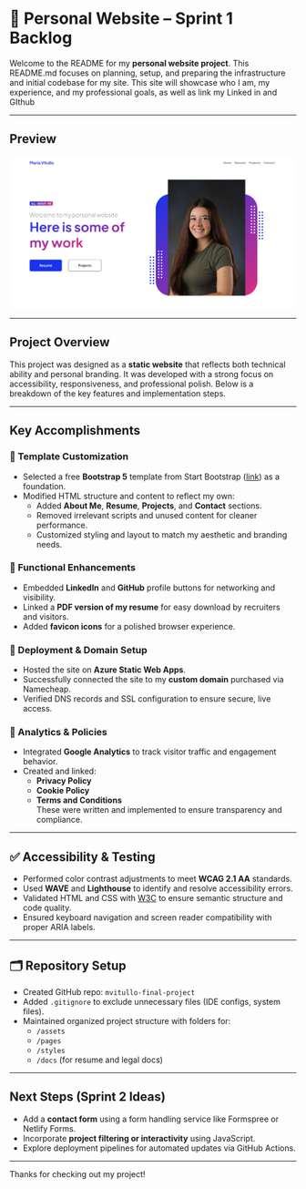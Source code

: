 # 📁 Personal Website – Sprint 1 Backlog

Welcome to the README for my **personal website project**. This README.md focuses on planning, setup, and preparing the infrastructure and initial codebase for my site. This site will showcase who I am, my experience, and my professional goals, as well as link my Linked in and GIthub

---

## Preview

![Website Preview](dist/assets/website-preview.png)


---

##  Project Overview

This project was designed as a **static website** that reflects both technical ability and personal branding. It was developed with a strong focus on accessibility, responsiveness, and professional polish. Below is a breakdown of the key features and implementation steps.

---

##  Key Accomplishments

### 🔹 Template Customization
- Selected a free **Bootstrap 5** template from Start Bootstrap ([link](https://startbootstrap.github.io/startbootstrap-personal/index.html)) as a foundation.
- Modified HTML structure and content to reflect my own:
  - Added **About Me**, **Resume**, **Projects**, and **Contact** sections.
  - Removed irrelevant scripts and unused content for cleaner performance.
  - Customized styling and layout to match my aesthetic and branding needs.

### 🔹 Functional Enhancements
- Embedded **LinkedIn** and **GitHub** profile buttons for networking and visibility.
- Linked a **PDF version of my resume** for easy download by recruiters and visitors.
- Added **favicon icons** for a polished browser experience.

### 🔹 Deployment & Domain Setup
- Hosted the site on **Azure Static Web Apps**.
- Successfully connected the site to my **custom domain** purchased via Namecheap.
- Verified DNS records and SSL configuration to ensure secure, live access.

### 🔹 Analytics & Policies
- Integrated **Google Analytics** to track visitor traffic and engagement behavior.
- Created and linked:
  - **Privacy Policy**
  - **Cookie Policy**
  - **Terms and Conditions**  
  These were written and implemented to ensure transparency and compliance.

---

## ✅ Accessibility & Testing

- Performed color contrast adjustments to meet **WCAG 2.1 AA** standards.
- Used **WAVE** and **Lighthouse** to identify and resolve accessibility errors.
- Validated HTML and CSS with [W3C](https://validator.w3.org/) to ensure semantic structure and code quality.
- Ensured keyboard navigation and screen reader compatibility with proper ARIA labels.

---

## 🗂 Repository Setup

- Created GitHub repo: `mvitullo-final-project`
- Added `.gitignore` to exclude unnecessary files (IDE configs, system files).
- Maintained organized project structure with folders for:
  - `/assets`
  - `/pages`
  - `/styles`
  - `/docs` (for resume and legal docs)

---

##  Next Steps (Sprint 2 Ideas)

- Add a **contact form** using a form handling service like Formspree or Netlify Forms.
- Incorporate **project filtering or interactivity** using JavaScript.
- Explore deployment pipelines for automated updates via GitHub Actions.

---

Thanks for checking out my project!



